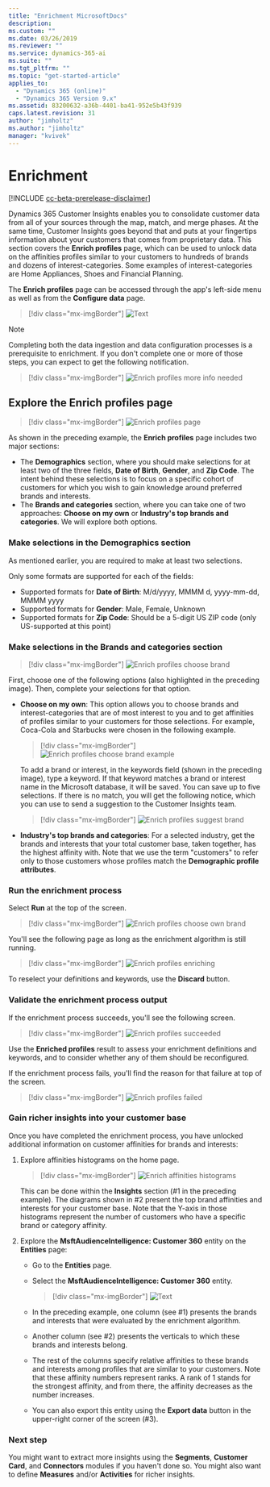 ```yaml
---
title: "Enrichment MicrosoftDocs"
description: 
ms.custom: ""
ms.date: 03/26/2019
ms.reviewer: ""
ms.service: dynamics-365-ai
ms.suite: ""
ms.tgt_pltfrm: ""
ms.topic: "get-started-article"
applies_to: 
  - "Dynamics 365 (online)"
  - "Dynamics 365 Version 9.x"
ms.assetid: 83200632-a36b-4401-ba41-952e5b43f939
caps.latest.revision: 31
author: "jimholtz"
ms.author: "jimholtz"
manager: "kvivek"
---
```

# Enrichment

[!INCLUDE [cc-beta-prerelease-disclaimer](../includes/cc-beta-prerelease-disclaimer.md)]

<!--note from editor:  Is "affinities profiles" the correct term? Nimrod will handle - easy fix to make it clearer -->

Dynamics 365 Customer Insights enables you to consolidate customer data from all of your sources through the map, match, and merge phases. At the same time, Customer Insights goes beyond that and puts at your fingertips information about your customers that comes from proprietary data. This section covers the **Enrich profiles** page, which can be used to unlock data on the affinities profiles similar to your customers to hundreds of brands and dozens of interest-categories. Some examples of interest-categories are Home Appliances, Shoes and Financial Planning.

<!--note from editor: Not sure I understand what this is saying: "which can be used to unlock data on the affinities profiles similar to your customers to hundreds of brands and dozens of interest-categories." Are "affinities profiles" talked about elsewhere? Nimrod will handle easy fix to make it clearer   -->


The **Enrich profiles** page can be accessed through the app's left-side menu as well as from the **Configure data** page.

> [!div class="mx-imgBorder"] 
> ![](media/configure-data-enrich-profiles.png "Text")

>[!NOTE]
>Completing both the data ingestion and data configuration processes is a prerequisite to enrichment. If you don't complete one or more of those steps, you can expect to get the following notification.

  > [!div class="mx-imgBorder"] 
  > ![](media/configure-data-enrich-profile.png "Enrich profiles more info needed")

## Explore the Enrich profiles page

> [!div class="mx-imgBorder"] 
> ![](media/configure-data-enrich-profile-page.png "Enrich profiles page")

As shown in the preceding example, the **Enrich profiles** page includes two major sections:

- The **Demographics** section, where you should make selections for at least two of the three fields, **Date of Birth**, **Gender**, and **Zip Code**. The intent behind these selections is to focus on a specific cohort of customers for which you wish to gain knowledge around preferred brands and interests. 
- The **Brands and categories** section, where you can take one of two approaches: **Choose on my own** or **Industry's top brands and categories**. We will explore both options.

### Make selections in the Demographics section

As mentioned earlier, you are required to make at least two selections. 

Only some formats are supported for each of the fields:

- Supported formats for **Date of Birth**: M/d/yyyy, MMMM d, yyyy-mm-dd, MMMM yyyy
- Supported formats for **Gender**: Male, Female, Unknown
- Supported formats for **Zip Code**: Should be a 5-digit US ZIP code (only US-supported at this point)

### Make selections in the Brands and categories section

> [!div class="mx-imgBorder"] 
> ![](media/configure-data-enrich-profile-brands.png "Enrich profiles choose brand")

First, choose one of the following options (also highlighted in the preceding image). Then, complete your selections for that option.

<!--note from editor:  Is "affinities of profiles" the correct phrasing? Nimrod will handle - easy fix -->


- **Choose on my own**: This option allows you to choose brands and interest-categories that are of most interest to you and to get affinities of profiles similar to your customers for those selections. For example, Coca-Cola and Starbucks were chosen in the following example.
  
    > [!div class="mx-imgBorder"] 
    > ![](media/configure-data-enrich-profile-brands-example.png "Enrich profiles choose brand example")

    To add a brand or interest, in the keywords field (shown in the preceding image), type a keyword. If that keyword matches a brand or interest name in the Microsoft database, it will be saved. You can save up to five selections. If there is no match, you will get the following notice, which you can use to send a suggestion to the Customer Insights team.

    > [!div class="mx-imgBorder"] 
    > ![](media/configure-data-enrich-profile-suggest-brand.png "Enrich profiles suggest brand")

- **Industry's top brands and categories**: For a selected industry, get the brands and interests that your total customer base, taken together, has the highest affinity with. Note that we use the term "customers" to refer only to those customers whose profiles match the **Demographic profile attributes**.
  
### Run the enrichment process

Select **Run** at the top of the screen.

> [!div class="mx-imgBorder"] 
> ![](media/configure-data-enrich-profile-choose-own.png "Enrich profiles choose own brand")

You'll see the following page as long as the enrichment algorithm is still running.

> [!div class="mx-imgBorder"] 
> ![](media/configure-data-enrich-profile-enriching.png "Enrich profiles enriching")

To reselect your definitions and keywords, use the **Discard** button.

### Validate the enrichment process output

If the enrichment process succeeds, you'll see the following screen.

> [!div class="mx-imgBorder"] 
> ![](media/configure-data-enrich-profile-succeeded.png "Enrich profiles succeeded")

Use the **Enriched profiles** result to assess your enrichment definitions and keywords, and to consider whether any of them should be reconfigured.

If the enrichment process fails, you'll find the reason for that failure at top of the screen.

> [!div class="mx-imgBorder"] 
> ![](media/configure-data-enrich-profile-failed.png "Enrich profiles failed")

### Gain richer insights into your customer base

Once you have completed the enrichment process, you have unlocked additional information on customer affinities for brands and interests:

1. Explore affinities histograms on the home page.

   > [!div class="mx-imgBorder"] 
   > ![](media/enrichment-affinities-histogram.png "Enrich affinities histograms")

    This can be done within the **Insights** section (#1 in the preceding example). The diagrams shown in #2 present the top brand affinities and interests for your customer base. Note that the Y-axis in those histograms represent the number of customers who have a specific brand or category affinity.

2. Explore the **MsftAudienceIntelligence: Customer 360** entity on the **Entities** page:

   - Go to the **Entities** page.
   - Select the **MsftAudienceIntelligence: Customer 360** entity.

      > [!div class="mx-imgBorder"] 
      > ![](media/configure-data-entities-info.png "Text")

   - In the preceding example, one column (see #1) presents the brands and interests that were evaluated by the enrichment algorithm.
   - Another column (see #2) presents the verticals to which these brands and interests belong.
   - The rest of the columns specify relative affinities to these brands and interests among profiles that are similar to your customers. Note that these affinity numbers represent ranks. A rank of 1 stands for the strongest affinity, and from there, the affinity decreases as the number increases.  
   - You can also export this entity using the **Export data** button in the upper-right corner of the screen (#3).

<!--note from editor: Is the bullet item above referring to the MsftAudienceIntelligence: Customer 360 entity? Nimrod's comment: Yes. Possibly we can make it a little bit clearer but after all these bullets are still under the "2. Explore the MsftAudienceIntelligence: Csutomer 360 entity on the Entities page" title   -->

### Next step
You might want to extract more insights using the **Segments**, **Customer Card**, and **Connectors** modules if you haven't done so. You might also want to define **Measures** and/or **Activities** for richer insights. 
